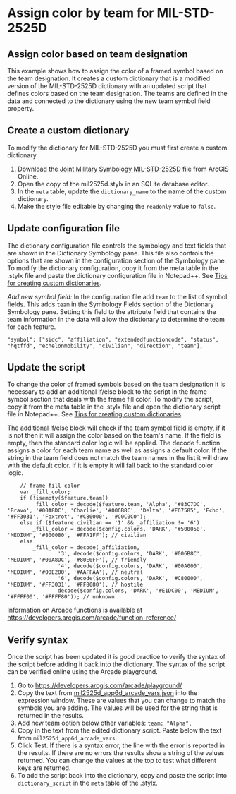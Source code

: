 # Assign color by team for MIL-STD-2525D

## Assign color based on team designation

This example shows how to assign the color of a framed symbol based on the team designation.  It creates a custom dictionary that is a modified version of the MIL-STD-2525D dictionary with an updated script that defines colors based on the team designation.  The teams are defined in the data and connected to the dictionary using the new team symbol field property. 

## Create a custom dictionary

To modify the dictionary for MIL-STD-2525D you must first create a custom dictionary.
1. Download the [Joint Military Symbology MIL-STD-2525D](https://www.arcgis.com/home/item.html?id=44b781991d194dd8bc423e642c1932c5) file from ArcGIS Online.
2. Open the copy of the mil2525d.stylx in an SQLite database editor.
3. In the `meta` table, update the `dictionary_name` to the name of the custom dictionary.
4. Make the style file editable by changing the `readonly` value to `false`.

## Update configuration file

The dictionary configuration file controls the symbology and text fields that are shown in the Dictionary Symbology pane. This file also controls the options that are shown in the configuration section of the Symbology pane. To modify the dictionary configuration, copy it from the meta table in the .stylx file and paste the dictionary configuration file in Notepad++. See [Tips for creating custom dictionaries](tips-for-creating-custom-dictionaries.md).

_Add new symbol field:_ In the configuration file add `team` to the list of symbol fields. This adds `team` in the Symbology Fields section of the Dictionary Symbology pane. Setting this field to the attribute field that contains the team information in the data will allow the dictionary to determine the team for each feature.

  `"symbol": ["sidc", "affiliation", "extendedfunctioncode", "status", "hqtffd", "echelonmobility", "civilian", "direction", "team"],`
  
## Update the script

To change the color of framed symbols based on the team designation it is necessary to add an additional if/else block to the script in the frame symbol section that deals with the frame fill color. To modify the script, copy it from the meta table in the .stylx file and open the dictionary script file in Notepad++. See [Tips for creating custom dictionaries](tips-for-creating-custom-dictionaries.md).

The additional if/else block will check if the team symbol field is empty, if it is not then it will assign the color based on the team's name.  If the field is empty, then the standard color logic will be applied.  The decode function assigns a color for each team name as well as assigns a default color.  If the string in the team field does not match the team names in the list it will draw with the default color.  If it is empty it will fall back to the standard color logic.

```
    // frame fill color
    var _fill_color;
    if (!isempty($feature.team))
        _fill_color = decode($feature.team, 'Alpha', '#83C7DC', 'Bravo', '#00A8DC', 'Charlie', '#006B8C', 'Delta', '#F67585', 'Echo', '#FF3031', 'Foxtrot', '#C80000', '#C0C0C0');
    else if ($feature.civilian == '1' && _affiliation != '6')
        _fill_color = decode($config.colors, 'DARK', '#500050', 'MEDIUM', '#800080', '#FFA1FF'); // civilian
    else
        _fill_color = decode(_affiliation,
                '3', decode($config.colors, 'DARK', '#006B8C', 'MEDIUM', '#00A8DC', '#80E0FF'), // friendly
                '4', decode($config.colors, 'DARK', '#00A000', 'MEDIUM', '#00E200', '#AAFFAA'), // neutral
                '6', decode($config.colors, 'DARK', '#C80000', 'MEDIUM', '#FF3031', '#FF8080'), // hostile
                decode($config.colors, 'DARK', '#E1DC00', 'MEDIUM', '#FFFF00', '#FFFF80')); // unknown

```

Information on Arcade functions is available at https://developers.arcgis.com/arcade/function-reference/

## Verify syntax
Once the script has been updated it is good practice to verify the syntax of the script before adding it back into the dictionary. The syntax of the script can be verified online using the Arcade playground.
1. Go to https://developers.arcgis.com/arcade/playground/
2. Copy the text from [mil2525d_app6d_arcade_vars.json](../variable_declarations/mil2525d_app6d_arcade_vars.json) into the expression window. These are values that you can change to match the symbols you are adding. The values will be used for the string that is returned in the results.
3. Add new team option below other variables: `team: "Alpha",`
4. Copy in the text from the edited dictionary script. Paste below the text from `mil2525d_app6d_arcade_vars`.
5. Click Test. If there is a syntax error, the line with the error is reported in the results. If there are no errors the results show a string of the values returned. You can change the values at the top to test what different keys are returned.
6. To add the script back into the dictionary, copy and paste the script into `dictionary_script` in the `meta` table of the .stylx.

